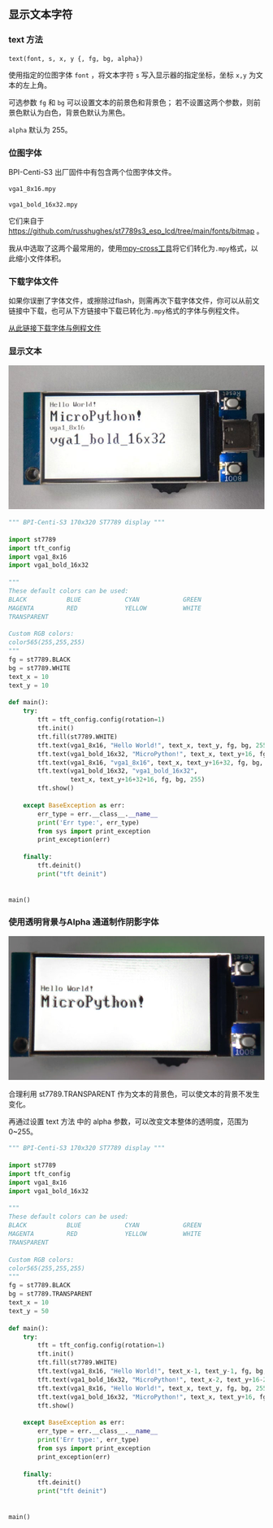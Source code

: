 ## 显示文本字符

### text 方法

`text(font, s, x, y {, fg, bg, alpha})`

使用指定的位图字体 `font` ，将文本字符 `s` 写入显示器的指定坐标，坐标 `x,y` 为文本的左上角。 

可选参数 `fg` 和 `bg` 可以设置文本的前景色和背景色； 若不设置这两个参数，则前景色默认为白色，背景色默认为黑色。

`alpha` 默认为 255。

### 位图字体

BPI-Centi-S3 出厂固件中有包含两个位图字体文件。

`vga1_8x16.mpy`

`vga1_bold_16x32.mpy`

它们来自于 https://github.com/russhughes/st7789s3_esp_lcd/tree/main/fonts/bitmap 。

我从中选取了这两个最常用的，使用[mpy-cross工具](https://pypi.org/project/mpy-cross/)将它们转化为`.mpy`格式，以此缩小文件体积。

### 下载字体文件

如果你误删了字体文件，或擦除过flash，则需再次下载字体文件，你可以从前文链接中下载，也可从下方链接中下载已转化为`.mpy`格式的字体与例程文件。

[从此链接下载字体与例程文件](https://github.com/BPI-STEAM/BPI-Centi-S3-Doc/tree/main/micropython_example/04_display_text)

### 显示文本

![](../assets/images/Display_text_1.jpg)

```py
""" BPI-Centi-S3 170x320 ST7789 display """

import st7789
import tft_config
import vga1_8x16
import vga1_bold_16x32

"""
These default colors can be used:
BLACK           BLUE            CYAN            GREEN
MAGENTA         RED             YELLOW          WHITE
TRANSPARENT

Custom RGB colors:
color565(255,255,255)
"""
fg = st7789.BLACK
bg = st7789.WHITE
text_x = 10
text_y = 10

def main():
    try:
        tft = tft_config.config(rotation=1)
        tft.init()
        tft.fill(st7789.WHITE)
        tft.text(vga1_8x16, "Hello World!", text_x, text_y, fg, bg, 255)
        tft.text(vga1_bold_16x32, "MicroPython!", text_x, text_y+16, fg, bg, 255)
        tft.text(vga1_8x16, "vga1_8x16", text_x, text_y+16+32, fg, bg, 255)
        tft.text(vga1_bold_16x32, "vga1_bold_16x32",
                 text_x, text_y+16+32+16, fg, bg, 255)
        tft.show()

    except BaseException as err:
        err_type = err.__class__.__name__
        print('Err type:', err_type)
        from sys import print_exception
        print_exception(err)

    finally:
        tft.deinit()
        print("tft deinit")


main()

```

### 使用透明背景与Alpha 通道制作阴影字体

![](../assets/images/Display_text_2.jpg)

合理利用 st7789.TRANSPARENT 作为文本的背景色，可以使文本的背景不发生变化。

再通过设置 text 方法 中的 alpha 参数，可以改变文本整体的透明度，范围为0~255。

```py
""" BPI-Centi-S3 170x320 ST7789 display """

import st7789
import tft_config
import vga1_8x16
import vga1_bold_16x32

"""
These default colors can be used:
BLACK           BLUE            CYAN            GREEN
MAGENTA         RED             YELLOW          WHITE
TRANSPARENT

Custom RGB colors:
color565(255,255,255)
"""
fg = st7789.BLACK
bg = st7789.TRANSPARENT
text_x = 10
text_y = 50

def main():
    try:
        tft = tft_config.config(rotation=1)
        tft.init()
        tft.fill(st7789.WHITE)
        tft.text(vga1_8x16, "Hello World!", text_x-1, text_y-1, fg, bg, 205)
        tft.text(vga1_bold_16x32, "MicroPython!", text_x-2, text_y+16-2, fg, bg, 205)
        tft.text(vga1_8x16, "Hello World!", text_x, text_y, fg, bg, 255)
        tft.text(vga1_bold_16x32, "MicroPython!", text_x, text_y+16, fg, bg, 255)
        tft.show()

    except BaseException as err:
        err_type = err.__class__.__name__
        print('Err type:', err_type)
        from sys import print_exception
        print_exception(err)

    finally:
        tft.deinit()
        print("tft deinit")


main()

```